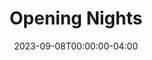 ---
title: "Opening Nights"
layout: "opening-nights"
Description: JaxPlays Opening Nights
date: 2023-09-08T00:00:00-04:00
---